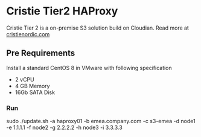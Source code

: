 # Cristie Tier2 HAProxy
Cristie Tier 2 is a on-premise S3 solution build on Cloudian.
Read more at [cristienordic.com](https://content.cristienordic.com/cloudbrik_t2)

## Pre Requirements
Install a standard CentOS 8 in VMware with following specification
* 2 vCPU
* 4 GB Memory
* 16Gb SATA Disk

### Run
sudo ./update.sh -a haproxy01 -b emea.company.com -c s3-emea -d node1 -e 1.1.1.1 -f node2 -g 2.2.2.2 -h node3 -i 3.3.3.3
